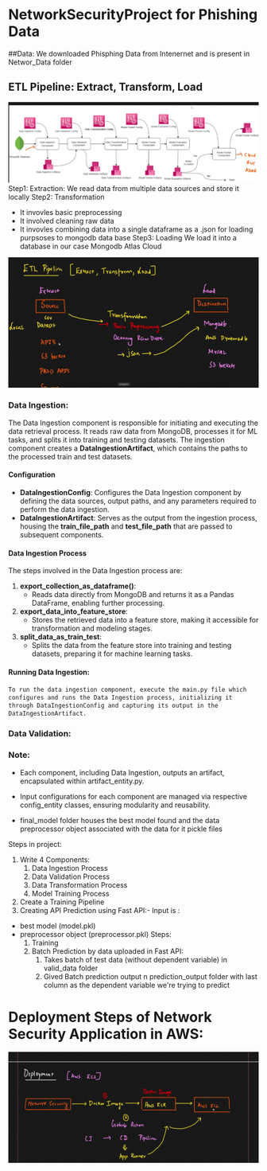 # NetworkSecurityProject for Phishing Data

##Data: 
We downloaded Phisphing Data from Intenernet and is present in Networ_Data folder

## ETL Pipeline: Extract, Transform, Load

![alt text](<Screenshot 2024-10-28 at 4.23.01 PM.png>)
Step1: Extraction: We read data from multiple data sources and store it locally
Step2: Transformation
* It invovles basic preprocessing
* It involved cleaning raw data
* It invovles combining data into a single dataframe as a .json for loading purpsoses to mongodb data base
Step3: Loading
We load it into a database in our case Mongodb Atlas Cloud


![alt text](image.png)

### Data Ingestion:

The Data Ingestion component is responsible for initiating and executing the data retrieval process. It reads raw data from MongoDB, processes it for ML tasks, and splits it into training and testing datasets. The ingestion component creates a **DataIngestionArtifact**, which contains the paths to the processed train and test datasets.

#### Configuration
* **DataIngestionConfig**: Configures the Data Ingestion component by defining the data sources, output paths, and any parameters required to perform the data ingestion.
* **DataIngestionArtifact**: Serves as the output from the ingestion process, housing the **train_file_path** and **test_file_path** that are passed to subsequent components.
  
#### Data Ingestion Process
The steps involved in the Data Ingestion process are:

1. **export_collection_as_dataframe()**:
   * Reads data directly from MongoDB and returns it as a Pandas DataFrame, enabling further processing.
2. **export_data_into_feature_store**:
   * Stores the retrieved data into a feature store, making it accessible for transformation and modeling stages.
3. **split_data_as_train_test**:
   * Splits the data from the feature store into training and testing datasets, preparing it for machine learning tasks.

#### Running Data Ingestion:

    To run the data ingestion component, execute the main.py file which configures and runs the Data Ingestion process, initializing it through DataIngestionConfig and capturing its output in the DataIngestionArtifact.










### Data Validation:

### Note:

* Each component, including Data Ingestion, outputs an artifact, encapsulated within artifact_entity.py.
* Input configurations for each component are managed via respective config_entity classes, ensuring modularity and reusability.

* final_model folder houses the best model found and the data preprocessor object associated with the data for it  pickle files

Steps in project:
1. Write 4 Components:
   1. Data Ingestion Process
   2. Data Validation Process
   3. Data Transformation Process
   4. Model Training Process
2. Create a Training Pipeline
3. Creating API Prediction using Fast API:-
Input is :
- best model (model.pkl)
- preprocessor object (preprocessor.pkl)
  Steps:
   1. Training 
   2. Batch Prediction by data uploaded in Fast API:
      1. Takes batch of test data (without dependent variable) in valid_data folder
      2. Gived Batch prediction output n prediction_output folder with last column as the dependent variable we're trying to predict


# Deployment Steps of Network Security Application in AWS:
![alt text](image-1.png)